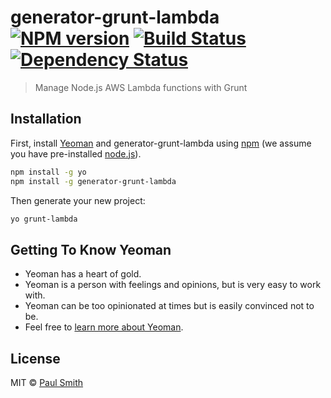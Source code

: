 # generator-grunt-lambda [![NPM version][npm-image]][npm-url] [![Build Status][travis-image]][travis-url] [![Dependency Status][daviddm-image]][daviddm-url]
> Manage Node.js AWS Lambda functions with Grunt

## Installation

First, install [Yeoman](http://yeoman.io) and generator-grunt-lambda using [npm](https://www.npmjs.com/) (we assume you have pre-installed [node.js](https://nodejs.org/)).

```bash
npm install -g yo
npm install -g generator-grunt-lambda
```

Then generate your new project:

```bash
yo grunt-lambda
```

## Getting To Know Yeoman

 * Yeoman has a heart of gold.
 * Yeoman is a person with feelings and opinions, but is very easy to work with.
 * Yeoman can be too opinionated at times but is easily convinced not to be.
 * Feel free to [learn more about Yeoman](http://yeoman.io/).

## License

MIT © [Paul Smith]()


[npm-image]: https://badge.fury.io/js/generator-grunt-lambda.svg
[npm-url]: https://npmjs.org/package/generator-grunt-lambda
[travis-image]: https://travis-ci.org/blinkylights23/generator-grunt-lambda.svg?branch=master
[travis-url]: https://travis-ci.org/blinkylights23/generator-grunt-lambda
[daviddm-image]: https://david-dm.org/blinkylights23/generator-grunt-lambda.svg?theme=shields.io
[daviddm-url]: https://david-dm.org/blinkylights23/generator-grunt-lambda
